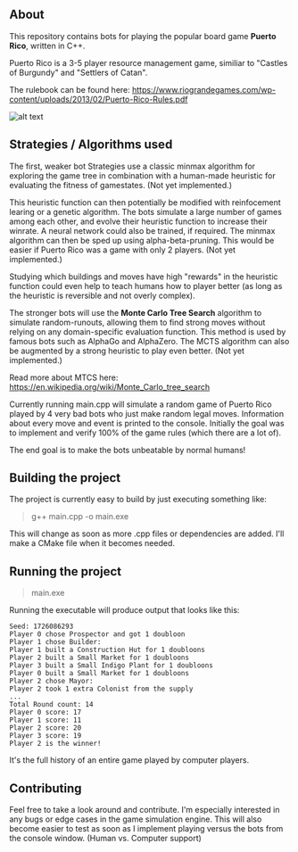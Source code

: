 ## About

This repository contains bots for playing the popular board game **Puerto Rico**, written in C++.

Puerto Rico is a 3-5 player resource management game, similiar to "Castles of Burgundy" and "Settlers of Catan".

The rulebook can be found here: https://www.riograndegames.com/wp-content/uploads/2013/02/Puerto-Rico-Rules.pdf

![alt text](https://i0.wp.com/boardgamedragons.com/wp-content/uploads/2012/04/IMG_23301.jpg)

## Strategies / Algorithms used

The first, weaker bot Strategies use a classic minmax algorithm for exploring the game tree in combination with a human-made heuristic for evaluating the fitness of gamestates. (Not yet implemented.)

This heuristic function can then potentially be modified with reinfocement learing or a genetic algorithm. The bots simulate a large number of games among each other, and evolve their heuristic function to increase their winrate.
A neural network could also be trained, if required. The minmax algorithm can then be sped up using alpha-beta-pruning. This would be easier if Puerto Rico was a game with only 2 players. (Not yet implemented.)

Studying which buildings and moves have high "rewards" in the heuristic function could even help to teach humans how to player better (as long as the heuristic is reversible and not overly complex).

The stronger bots will use the **Monte Carlo Tree Search** algorithm to simulate random-runouts, allowing them to find strong moves without relying on any domain-specific evaluation function.
This method is used by famous bots such as AlphaGo and AlphaZero. The MCTS algorithm can also be augmented by a strong heuristic to play even better. (Not yet implemented.)

Read more about MTCS here: https://en.wikipedia.org/wiki/Monte_Carlo_tree_search

Currently running main.cpp will simulate a random game of Puerto Rico played by 4 very bad bots who just make random legal moves. Information about every move and event is printed to the console.
Initially the goal was to implement and verify 100% of the game rules (which there are a lot of).

The end goal is to make the bots unbeatable by normal humans!

## Building the project

The project is currently easy to build by just executing something like:

> g++ main.cpp -o main.exe

This will change as soon as more .cpp files or dependencies are added. I'll make a CMake file when it becomes needed.

## Running the project

> main.exe

Running the executable will produce output that looks like this:

```
Seed: 1726086293
Player 0 chose Prospector and got 1 doubloon
Player 1 chose Builder:
Player 1 built a Construction Hut for 1 doubloons
Player 2 built a Small Market for 1 doubloons
Player 3 built a Small Indigo Plant for 1 doubloons
Player 0 built a Small Market for 1 doubloons
Player 2 chose Mayor:
Player 2 took 1 extra Colonist from the supply
...
Total Round count: 14
Player 0 score: 17
Player 1 score: 11
Player 2 score: 20
Player 3 score: 19
Player 2 is the winner!
```

It's the full history of an entire game played by computer players.

## Contributing

Feel free to take a look around and contribute. I'm especially interested in any bugs or edge cases in the game simulation engine. This will also become easier to test as soon as I implement playing versus the bots from the console window. (Human vs. Computer support)
